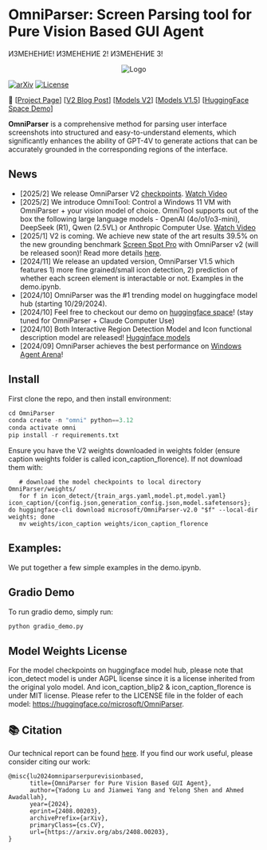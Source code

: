 # OmniParser: Screen Parsing tool for Pure Vision Based GUI Agent
ИЗМЕНЕНИЕ!
ИЗМЕНЕНИЕ 2!
ИЗМЕНЕНИЕ 3!
<p align="center">
  <img src="imgs/logo.png" alt="Logo">
</p>

[![arXiv](https://img.shields.io/badge/Paper-green)](https://arxiv.org/abs/2408.00203)
[![License](https://img.shields.io/badge/License-MIT-yellow.svg)](https://opensource.org/licenses/MIT)

📢 [[Project Page](https://microsoft.github.io/OmniParser/)] [[V2 Blog Post](https://www.microsoft.com/en-us/research/articles/omniparser-v2-turning-any-llm-into-a-computer-use-agent/)] [[Models V2](https://huggingface.co/microsoft/OmniParser-v2.0)] [[Models V1.5](https://huggingface.co/microsoft/OmniParser)] [[HuggingFace Space Demo](https://huggingface.co/spaces/microsoft/OmniParser-v2)]

**OmniParser** is a comprehensive method for parsing user interface screenshots into structured and easy-to-understand elements, which significantly enhances the ability of GPT-4V to generate actions that can be accurately grounded in the corresponding regions of the interface. 

## News
- [2025/2] We release OmniParser V2 [checkpoints](https://huggingface.co/microsoft/OmniParser-v2.0). [Watch Video](https://1drv.ms/v/c/650b027c18d5a573/EWXbVESKWo9Buu6OYCwg06wBeoM97C6EOTG6RjvWLEN1Qg?e=alnHGC)
- [2025/2] We introduce OmniTool: Control a Windows 11 VM with OmniParser + your vision model of choice. OmniTool supports out of the box the following large language models - OpenAI (4o/o1/o3-mini), DeepSeek (R1), Qwen (2.5VL) or Anthropic Computer Use. [Watch Video](https://1drv.ms/v/c/650b027c18d5a573/EehZ7RzY69ZHn-MeQHrnnR4BCj3by-cLLpUVlxMjF4O65Q?e=8LxMgX)
- [2025/1] V2 is coming. We achieve new state of the art results 39.5% on the new grounding benchmark [Screen Spot Pro](https://github.com/likaixin2000/ScreenSpot-Pro-GUI-Grounding/tree/main) with OmniParser v2 (will be released soon)! Read more details [here](https://github.com/microsoft/OmniParser/tree/master/docs/Evaluation.md).
- [2024/11] We release an updated version, OmniParser V1.5 which features 1) more fine grained/small icon detection, 2) prediction of whether each screen element is interactable or not. Examples in the demo.ipynb. 
- [2024/10] OmniParser was the #1 trending model on huggingface model hub (starting 10/29/2024). 
- [2024/10] Feel free to checkout our demo on [huggingface space](https://huggingface.co/spaces/microsoft/OmniParser)! (stay tuned for OmniParser + Claude Computer Use)
- [2024/10] Both Interactive Region Detection Model and Icon functional description model are released! [Hugginface models](https://huggingface.co/microsoft/OmniParser)
- [2024/09] OmniParser achieves the best performance on [Windows Agent Arena](https://microsoft.github.io/WindowsAgentArena/)! 

## Install 
First clone the repo, and then install environment:
```python
cd OmniParser
conda create -n "omni" python==3.12
conda activate omni
pip install -r requirements.txt
```

Ensure you have the V2 weights downloaded in weights folder (ensure caption weights folder is called icon_caption_florence). If not download them with:
```
   # download the model checkpoints to local directory OmniParser/weights/
   for f in icon_detect/{train_args.yaml,model.pt,model.yaml} icon_caption/{config.json,generation_config.json,model.safetensors}; do huggingface-cli download microsoft/OmniParser-v2.0 "$f" --local-dir weights; done
   mv weights/icon_caption weights/icon_caption_florence
```

<!-- ## [deprecated]
Then download the model ckpts files in: https://huggingface.co/microsoft/OmniParser, and put them under weights/, default folder structure is: weights/icon_detect, weights/icon_caption_florence, weights/icon_caption_blip2. 

For v1: 
convert the safetensor to .pt file. 
```python
python weights/convert_safetensor_to_pt.py

For v1.5: 
download 'model_v1_5.pt' from https://huggingface.co/microsoft/OmniParser/tree/main/icon_detect_v1_5, make a new dir: weights/icon_detect_v1_5, and put it inside the folder. No weight conversion is needed. 
``` -->

## Examples:
We put together a few simple examples in the demo.ipynb. 

## Gradio Demo
To run gradio demo, simply run:
```python
python gradio_demo.py
```

## Model Weights License
For the model checkpoints on huggingface model hub, please note that icon_detect model is under AGPL license since it is a license inherited from the original yolo model. And icon_caption_blip2 & icon_caption_florence is under MIT license. Please refer to the LICENSE file in the folder of each model: https://huggingface.co/microsoft/OmniParser.

## 📚 Citation
Our technical report can be found [here](https://arxiv.org/abs/2408.00203).
If you find our work useful, please consider citing our work:
```
@misc{lu2024omniparserpurevisionbased,
      title={OmniParser for Pure Vision Based GUI Agent}, 
      author={Yadong Lu and Jianwei Yang and Yelong Shen and Ahmed Awadallah},
      year={2024},
      eprint={2408.00203},
      archivePrefix={arXiv},
      primaryClass={cs.CV},
      url={https://arxiv.org/abs/2408.00203}, 
}
```
